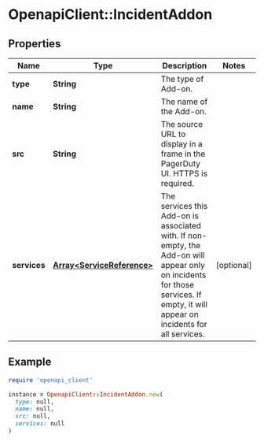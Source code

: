 # OpenapiClient::IncidentAddon

## Properties

| Name | Type | Description | Notes |
| ---- | ---- | ----------- | ----- |
| **type** | **String** | The type of Add-on. |  |
| **name** | **String** | The name of the Add-on. |  |
| **src** | **String** | The source URL to display in a frame in the PagerDuty UI. HTTPS is required. |  |
| **services** | [**Array&lt;ServiceReference&gt;**](ServiceReference.md) | The services this Add-on is associated with. If non-empty, the Add-on will appear only on incidents for those services. If empty, it will appear on incidents for all services.  | [optional] |

## Example

```ruby
require 'openapi_client'

instance = OpenapiClient::IncidentAddon.new(
  type: null,
  name: null,
  src: null,
  services: null
)
```

